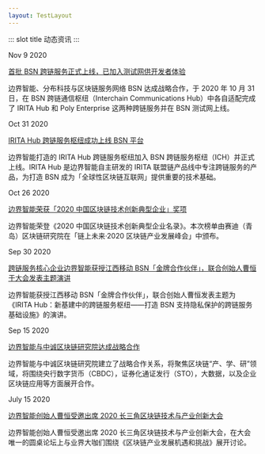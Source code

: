 ```yaml
---
layout: TestLayout
---
```


::: slot title
  动态资讯
:::

Nov 9 2020  

   [首批 BSN 跨链服务正式上线，已加入测试网供开发者体验](https://mp.weixin.qq.com/s/M-AW4M1dFFHxfy7L-mbRjA)
   
   边界智能、分布科技与区块链服务网络 BSN 达成战略合作，于 2020 年 10 月 31 日，在 BSN 跨链通信枢纽（Interchain Communications Hub）中各自适配完成了 IRITA Hub 和 Poly Enterprise 这两种跨链服务并在 BSN 测试网上线。

Oct 31 2020  

   [IRITA Hub 跨链服务枢纽成功上线 BSN 平台](https://mp.weixin.qq.com/s/nDQvQLaGdHqjBgTZnXEEXw)
   
   边界智能打造的 IRITA Hub 跨链服务枢纽加入 BSN 跨链服务枢纽（ICH）并正式上线。IRITA Hub 是边界智能自主研发的 IRITA 联盟链产品线中专注跨链服务的产品，为打造 BSN 成为「全球性区块链互联网」提供重要的技术基础。

Oct 26 2020    

   [边界智能荣获「2020 中国区块链技术创新典型企业」奖项](https://mp.weixin.qq.com/s/H5tMcOKhpz64_h1oF3G1xw)
   
   边界智能荣登《2020 中国区块链技术创新典型企业名录》。本次榜单由赛迪（青岛）区块链研究院在「链上未来·2020 区块链产业发展峰会」中颁布。
   
Sep 30 2020 

   [跨链服务核心企业边界智能获授江西移动 BSN「金牌合作伙伴」，联合创始人曹恒于大会发表主题演讲](https://mp.weixin.qq.com/s/88013Tp5RMP2wdJHYk9vQw)
   
   边界智能获授江西移动 BSN「金牌合作伙伴」，联合创始人曹恒发表主题为《IRITA Hub：新基建中的跨链服务枢纽——打造 BSN 支持隐私保护的跨链服务基础设施》的演讲。
   
Sep 15 2020
   
   [边界智能与中诚区块链研究院达成战略合作](https://mp.weixin.qq.com/s/t-VkHcTWrvmr0jNaO__uuQ)
    
   边界智能与中诚区块链研究院建立了战略合作关系，将聚焦区块链“产、学、研”领域，将围绕央行数字货币（CBDC），证券化通证发行（STO），大数据，以及企业区块链应用等方面展开合作。
   
July 15 2020    
   
   [边界智能创始人曹恒受邀出席 2020 长三角区块链技术与产业创新大会](https://mp.weixin.qq.com/s/LkQBSep6ZIroNrXwaspz7A)
   
   边界智能创始人曹恒受邀出席 2020 长三角区块链技术与产业创新大会，在大会唯一的圆桌论坛上与业界大咖们围绕《区块链产业发展机遇和挑战》展开讨论。
   
   
   
   
   
